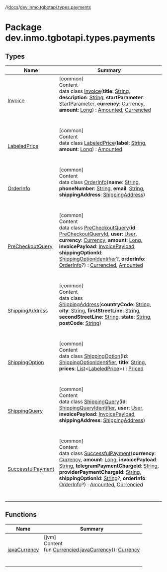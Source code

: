 //[docs](../../index.md)/[dev.inmo.tgbotapi.types.payments](index.md)



# Package dev.inmo.tgbotapi.types.payments  


## Types  
  
|  Name |  Summary | 
|---|---|
| <a name="dev.inmo.tgbotapi.types.payments/Invoice///PointingToDeclaration/"></a>[Invoice](-invoice/index.md)| <a name="dev.inmo.tgbotapi.types.payments/Invoice///PointingToDeclaration/"></a>[common]  <br>Content  <br>data class [Invoice](-invoice/index.md)(**title**: [String](https://kotlinlang.org/api/latest/jvm/stdlib/kotlin/-string/index.html), **description**: [String](https://kotlinlang.org/api/latest/jvm/stdlib/kotlin/-string/index.html), **startParameter**: [StartParameter](../dev.inmo.tgbotapi.types/index.md#%5Bdev.inmo.tgbotapi.types%2FStartParameter%2F%2F%2FPointingToDeclaration%2F%5D%2FClasslikes%2F625018081), **currency**: [Currency](../dev.inmo.tgbotapi.types.payments.abstracts/index.md#%5Bdev.inmo.tgbotapi.types.payments.abstracts%2FCurrency%2F%2F%2FPointingToDeclaration%2F%5D%2FClasslikes%2F625018081), **amount**: [Long](https://kotlinlang.org/api/latest/jvm/stdlib/kotlin/-long/index.html)) : [Amounted](../dev.inmo.tgbotapi.types.payments.abstracts/-amounted/index.md), [Currencied](../dev.inmo.tgbotapi.types.payments.abstracts/-currencied/index.md)  <br><br><br>|
| <a name="dev.inmo.tgbotapi.types.payments/LabeledPrice///PointingToDeclaration/"></a>[LabeledPrice](-labeled-price/index.md)| <a name="dev.inmo.tgbotapi.types.payments/LabeledPrice///PointingToDeclaration/"></a>[common]  <br>Content  <br>data class [LabeledPrice](-labeled-price/index.md)(**label**: [String](https://kotlinlang.org/api/latest/jvm/stdlib/kotlin/-string/index.html), **amount**: [Long](https://kotlinlang.org/api/latest/jvm/stdlib/kotlin/-long/index.html)) : [Amounted](../dev.inmo.tgbotapi.types.payments.abstracts/-amounted/index.md)  <br><br><br>|
| <a name="dev.inmo.tgbotapi.types.payments/OrderInfo///PointingToDeclaration/"></a>[OrderInfo](-order-info/index.md)| <a name="dev.inmo.tgbotapi.types.payments/OrderInfo///PointingToDeclaration/"></a>[common]  <br>Content  <br>data class [OrderInfo](-order-info/index.md)(**name**: [String](https://kotlinlang.org/api/latest/jvm/stdlib/kotlin/-string/index.html), **phoneNumber**: [String](https://kotlinlang.org/api/latest/jvm/stdlib/kotlin/-string/index.html), **email**: [String](https://kotlinlang.org/api/latest/jvm/stdlib/kotlin/-string/index.html), **shippingAddress**: [ShippingAddress](-shipping-address/index.md))  <br><br><br>|
| <a name="dev.inmo.tgbotapi.types.payments/PreCheckoutQuery///PointingToDeclaration/"></a>[PreCheckoutQuery](-pre-checkout-query/index.md)| <a name="dev.inmo.tgbotapi.types.payments/PreCheckoutQuery///PointingToDeclaration/"></a>[common]  <br>Content  <br>data class [PreCheckoutQuery](-pre-checkout-query/index.md)(**id**: [PreCheckoutQueryId](../dev.inmo.tgbotapi.types/index.md#%5Bdev.inmo.tgbotapi.types%2FPreCheckoutQueryId%2F%2F%2FPointingToDeclaration%2F%5D%2FClasslikes%2F625018081), **user**: [User](../dev.inmo.tgbotapi.types/-user/index.md), **currency**: [Currency](../dev.inmo.tgbotapi.types.payments.abstracts/index.md#%5Bdev.inmo.tgbotapi.types.payments.abstracts%2FCurrency%2F%2F%2FPointingToDeclaration%2F%5D%2FClasslikes%2F625018081), **amount**: [Long](https://kotlinlang.org/api/latest/jvm/stdlib/kotlin/-long/index.html), **invoicePayload**: [InvoicePayload](../dev.inmo.tgbotapi.types/index.md#%5Bdev.inmo.tgbotapi.types%2FInvoicePayload%2F%2F%2FPointingToDeclaration%2F%5D%2FClasslikes%2F625018081), **shippingOptionId**: [ShippingOptionIdentifier](../dev.inmo.tgbotapi.types/index.md#%5Bdev.inmo.tgbotapi.types%2FShippingOptionIdentifier%2F%2F%2FPointingToDeclaration%2F%5D%2FClasslikes%2F625018081)?, **orderInfo**: [OrderInfo](-order-info/index.md)?) : [Currencied](../dev.inmo.tgbotapi.types.payments.abstracts/-currencied/index.md), [Amounted](../dev.inmo.tgbotapi.types.payments.abstracts/-amounted/index.md)  <br><br><br>|
| <a name="dev.inmo.tgbotapi.types.payments/ShippingAddress///PointingToDeclaration/"></a>[ShippingAddress](-shipping-address/index.md)| <a name="dev.inmo.tgbotapi.types.payments/ShippingAddress///PointingToDeclaration/"></a>[common]  <br>Content  <br>data class [ShippingAddress](-shipping-address/index.md)(**countryCode**: [String](https://kotlinlang.org/api/latest/jvm/stdlib/kotlin/-string/index.html), **city**: [String](https://kotlinlang.org/api/latest/jvm/stdlib/kotlin/-string/index.html), **firstStreetLine**: [String](https://kotlinlang.org/api/latest/jvm/stdlib/kotlin/-string/index.html), **secondStreetLine**: [String](https://kotlinlang.org/api/latest/jvm/stdlib/kotlin/-string/index.html), **state**: [String](https://kotlinlang.org/api/latest/jvm/stdlib/kotlin/-string/index.html), **postCode**: [String](https://kotlinlang.org/api/latest/jvm/stdlib/kotlin/-string/index.html))  <br><br><br>|
| <a name="dev.inmo.tgbotapi.types.payments/ShippingOption///PointingToDeclaration/"></a>[ShippingOption](-shipping-option/index.md)| <a name="dev.inmo.tgbotapi.types.payments/ShippingOption///PointingToDeclaration/"></a>[common]  <br>Content  <br>data class [ShippingOption](-shipping-option/index.md)(**id**: [ShippingOptionIdentifier](../dev.inmo.tgbotapi.types/index.md#%5Bdev.inmo.tgbotapi.types%2FShippingOptionIdentifier%2F%2F%2FPointingToDeclaration%2F%5D%2FClasslikes%2F625018081), **title**: [String](https://kotlinlang.org/api/latest/jvm/stdlib/kotlin/-string/index.html), **prices**: [List](https://kotlinlang.org/api/latest/jvm/stdlib/kotlin.collections/-list/index.html)<[LabeledPrice](-labeled-price/index.md)>) : [Priced](../dev.inmo.tgbotapi.types.payments.abstracts/-priced/index.md)  <br><br><br>|
| <a name="dev.inmo.tgbotapi.types.payments/ShippingQuery///PointingToDeclaration/"></a>[ShippingQuery](-shipping-query/index.md)| <a name="dev.inmo.tgbotapi.types.payments/ShippingQuery///PointingToDeclaration/"></a>[common]  <br>Content  <br>data class [ShippingQuery](-shipping-query/index.md)(**id**: [ShippingQueryIdentifier](../dev.inmo.tgbotapi.types/index.md#%5Bdev.inmo.tgbotapi.types%2FShippingQueryIdentifier%2F%2F%2FPointingToDeclaration%2F%5D%2FClasslikes%2F625018081), **user**: [User](../dev.inmo.tgbotapi.types/-user/index.md), **invoicePayload**: [InvoicePayload](../dev.inmo.tgbotapi.types/index.md#%5Bdev.inmo.tgbotapi.types%2FInvoicePayload%2F%2F%2FPointingToDeclaration%2F%5D%2FClasslikes%2F625018081), **shippingAddress**: [ShippingAddress](-shipping-address/index.md))  <br><br><br>|
| <a name="dev.inmo.tgbotapi.types.payments/SuccessfulPayment///PointingToDeclaration/"></a>[SuccessfulPayment](-successful-payment/index.md)| <a name="dev.inmo.tgbotapi.types.payments/SuccessfulPayment///PointingToDeclaration/"></a>[common]  <br>Content  <br>data class [SuccessfulPayment](-successful-payment/index.md)(**currency**: [Currency](../dev.inmo.tgbotapi.types.payments.abstracts/index.md#%5Bdev.inmo.tgbotapi.types.payments.abstracts%2FCurrency%2F%2F%2FPointingToDeclaration%2F%5D%2FClasslikes%2F625018081), **amount**: [Long](https://kotlinlang.org/api/latest/jvm/stdlib/kotlin/-long/index.html), **invoicePayload**: [String](https://kotlinlang.org/api/latest/jvm/stdlib/kotlin/-string/index.html), **telegramPaymentChargeId**: [String](https://kotlinlang.org/api/latest/jvm/stdlib/kotlin/-string/index.html), **providerPaymentChargeId**: [String](https://kotlinlang.org/api/latest/jvm/stdlib/kotlin/-string/index.html), **shippingOptionId**: [String](https://kotlinlang.org/api/latest/jvm/stdlib/kotlin/-string/index.html)?, **orderInfo**: [OrderInfo](-order-info/index.md)?) : [Amounted](../dev.inmo.tgbotapi.types.payments.abstracts/-amounted/index.md), [Currencied](../dev.inmo.tgbotapi.types.payments.abstracts/-currencied/index.md)  <br><br><br>|


## Functions  
  
|  Name |  Summary | 
|---|---|
| <a name="dev.inmo.tgbotapi.types.payments//javaCurrency/dev.inmo.tgbotapi.types.payments.abstracts.Currencied#/PointingToDeclaration/"></a>[javaCurrency](java-currency.md)| <a name="dev.inmo.tgbotapi.types.payments//javaCurrency/dev.inmo.tgbotapi.types.payments.abstracts.Currencied#/PointingToDeclaration/"></a>[jvm]  <br>Content  <br>fun [Currencied](../dev.inmo.tgbotapi.types.payments.abstracts/-currencied/index.md#%5Bdev.inmo.tgbotapi.types.payments.abstracts%2FCurrencied%2F%2F%2FPointingToDeclaration%2F%5D%2FExtensions%2F745855401).[javaCurrency](java-currency.md)(): [Currency](https://docs.oracle.com/javase/8/docs/api/java/util/Currency.html)  <br><br><br>|


